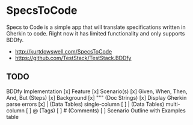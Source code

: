 # SpecsToCode

Specs to Code is a simple app that will translate specifications written in Gherkin to code. Right now it has limited functionality and only supports BDDfy.

- http://kurtdowswell.com/SpecsToCode
- https://github.com/TestStack/TestStack.BDDfy

## TODO

BDDfy Implementation
[x] Feature
[x] Scenario(s) 
[x] Given, When, Then, And, But (Steps)
[x] Background
[x] """ (Doc Strings)
[x] Display Gherkin parse errors
[x] | (Data Tables) single-column
[ ] | (Data Tables) multi-column
[ ] @ (Tags)
[ ] # (Comments)
[ ] Scenario Outline with Examples table
